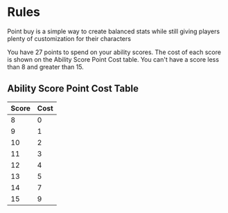 # Rules 
Point buy is a simple way to create balanced stats while still giving players plenty of customization for their characters

You have 27 points to spend on your ability scores. The cost of each score is shown on the Ability Score Point Cost table. You can't have a score less than 8 and greater than 15.

## Ability Score Point Cost Table

| Score | Cost |
| ----- | ---- |
| 8     | 0    |
| 9     | 1    |
| 10    | 2    |
| 11    | 3    |
| 12    | 4    |
| 13    | 5    |
| 14    | 7    |
| 15    | 9    |
